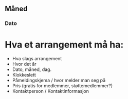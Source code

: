 ## Måned
### Dato
# Hva et arrangement må ha:
- Hva slags arrangement
- Hvor det år
- Dato, måned, dag.
- Klokkeslett
- Påmeldingskjema / hvor melder man seg på
- Pris (gratis for medlemmer, støttemedlemmer?)
- Kontaktperson / Kontaktinformasjon 
